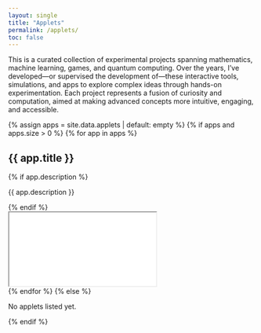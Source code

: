 ```yaml
---
layout: single
title: "Applets"
permalink: /applets/
toc: false
---
```


This is a curated collection of experimental projects spanning mathematics, machine learning, games, and quantum computing. Over the years, I’ve developed—or supervised the development of—these interactive tools, simulations, and apps to explore complex ideas through hands-on experimentation. Each project represents a fusion of curiosity and computation, aimed at making advanced concepts more intuitive, engaging, and accessible.

<div class="applets">
  {% assign apps = site.data.applets | default: empty %}
  {% if apps and apps.size > 0 %}
    {% for app in apps %}
      <section class="applet">
        <h2>{{ app.title }}</h2>
        {% if app.description %}
          <p>{{ app.description }}</p>
        {% endif %}
        <div class="iframe-wrap" style="min-height: {{ app.height | default: 720 }}px">
          <iframe
            src="{{ app.url }}"
            loading="lazy"
            allow="clipboard-write"
            referrerpolicy="no-referrer-when-downgrade"
            title="{{ app.title }}"
          ></iframe>
        </div>
      </section>
    {% endfor %}
  {% else %}
    <p>No applets listed yet.</p>
  {% endif %}
</div>
